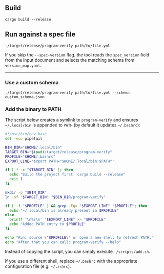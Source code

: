 ## Build
`cargo build --release`

## Run against a spec file
`./target/release/program-verify path/to/file.yml`

If you skip the `--spec-version` flag, the tool reads the `spec_version` field from the input
document and selects the matching schema from `version_map.yaml`.

- --------------------------------------------------------------------------------------------------------------------

### Use a custom schema
`./target/release/program-verify path/to/file.yml --schema custom_schema.json`

### Add the binary to PATH
The script below creates a symlink to `program-verify` and ensures `~/.local/bin` is appended
to `PATH` (by default it updates `~/.bashrc`):

```bash
#!/usr/bin/env bash
set -euo pipefail

BIN_DIR="$HOME/.local/bin"
TARGET_BIN="$(pwd)/target/release/program-verify"
PROFILE="$HOME/.bashrc"
EXPORT_LINE='export PATH="$HOME/.local/bin:$PATH"'

if [ ! -x "$TARGET_BIN" ]; then
  echo "Build the project first: cargo build --release"
  exit 1
fi

mkdir -p "$BIN_DIR"
ln -sf "$TARGET_BIN" "$BIN_DIR/program-verify"

if [ -f "$PROFILE" ] && grep -Fqx "$EXPORT_LINE" "$PROFILE"; then
  echo "~/.local/bin is already present in $PROFILE"
else
  printf '\n%s\n' "$EXPORT_LINE" >> "$PROFILE"
  echo "Added PATH entry to $PROFILE"
fi

echo "Run: source \"$PROFILE\" or open a new shell to refresh PATH."
echo "After that you can call: program-verify --help"
```

Instead of copying the script, you can simply execute `./scripts/add.sh`.

If you use a different shell, replace `~/.bashrc` with the appropriate configuration file (e.g. `~/.zshrc`).
